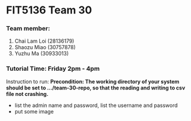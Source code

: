 # FIT5136 Team 30
### Team member:
1. Chai Lam Loi (28136179)
2. Shaozu Miao (30757878)
3. Yuzhu Ma (30933013)

### Tutorial Time: Friday 2pm - 4pm


Instruction to run:
**Precondition: The working directory of your system should be set to .../team-30-repo, so that the reading and writing to csv file not crashing.**

- list the admin name and password, list the username and password
- put some image